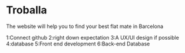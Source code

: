 # Troballa
The website will help you to find your best flat mate in Barcelona


1:Connect github
2:right down expectation
3:A UX/UI design if possible
4:database
5:Front end development
6:Back-end
  Database
